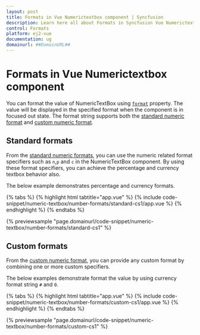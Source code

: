 ```yaml
---
layout: post
title: Formats in Vue Numerictextbox component | Syncfusion
description: Learn here all about Formats in Syncfusion Vue Numerictextbox component of Syncfusion Essential JS 2 and more.
control: Formats 
platform: ej2-vue
documentation: ug
domainurl: ##DomainURL##
---
```


# Formats in Vue Numerictextbox component

You can format the value of NumericTextBox using [`format`](https://ej2.syncfusion.com/vue/documentation/api/numerictextbox#format) property. The value will be displayed in the specified format when the component is in focused out state. The format string supports both the [standard numeric format](../common/internationalization#supported-format-string/) and [custom numeric format](../common/internationalization#custom-number-formatting-and-parsing/).

## Standard formats

From the [standard numeric formats](../common/internationalization#supported-format-string/), you can use the numeric related format specifiers such as `n`,`p` and `c` in the NumericTextBox component. By using these format specifiers, you can achieve the percentage and currency textbox behavior also.

The below example demonstrates percentage and currency formats.

{% tabs %}
{% highlight html tabtitle="app.vue" %}
{% include code-snippet/numeric-textbox/number-formats/standard-cs1/app.vue %}
{% endhighlight %}
{% endtabs %}
        
{% previewsample "page.domainurl/code-snippet/numeric-textbox/number-formats/standard-cs1" %}

## Custom formats

From the [custom numeric format](../common/internationalization#custom-number-formatting-and-parsing/), you can provide any custom format by combining one or more custom specifiers.

The below examples demonstrate format the value by using currency format string `#` and `0`.

{% tabs %}
{% highlight html tabtitle="app.vue" %}
{% include code-snippet/numeric-textbox/number-formats/custom-cs1/app.vue %}
{% endhighlight %}
{% endtabs %}
        
{% previewsample "page.domainurl/code-snippet/numeric-textbox/number-formats/custom-cs1" %}